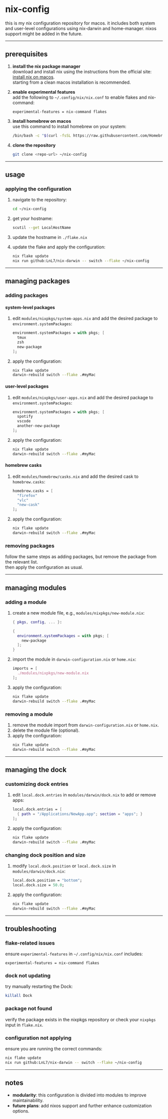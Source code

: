 # nix-config

this is my nix configuration repository for macos. it includes both system and user-level configurations using nix-darwin and home-manager. nixos support might be added in the future.

---

## prerequisites

1. **install the nix package manager**  
   download and install nix using the instructions from the official site:  
   [install nix on macos](https://nixos.org/download/#nix-install-macos).  
   starting from a clean macos installation is recommended.

2. **enable experimental features**  
   add the following to `~/.config/nix/nix.conf` to enable flakes and nix-command:
   ```config
   experimental-features = nix-command flakes
   ```
3. **install homebrew on macos**  
   use this command to install homebrew on your system:
   ```sh
   /bin/bash -c "$(curl -fsSL https://raw.githubusercontent.com/Homebrew/install/HEAD/install.sh)"
   ```

4. **clone the repository**  
   ```sh
   git clone <repo-url> ~/nix-config
   ```

---

## usage

### applying the configuration

1. navigate to the repository:
   ```sh
   cd ~/nix-config
   ```
2. get your hostname:
   ```sh
   scutil --get LocalHostName
   ```

3. update the hostname in `./flake.nix`

2. update the flake and apply the configuration:
   ```sh
   nix flake update
   nix run github:LnL7/nix-darwin -- switch --flake ~/nix-config
   ```

---

## managing packages

### adding packages

#### system-level packages

1. edit `modules/nixpkgs/system-apps.nix` and add the desired package to `environment.systemPackages`:
   ```nix
   environment.systemPackages = with pkgs; [
     tmux
     zsh
     new-package
   ];
   ```

2. apply the configuration:
   ```sh
   nix flake update
   darwin-rebuild switch --flake .#myMac
   ```

#### user-level packages

1. edit `modules/nixpkgs/user-apps.nix` and add the desired package to `environment.systemPackages`:
   ```nix
   environment.systemPackages = with pkgs; [
     spotify
     vscode
     another-new-package
   ];
   ```

2. apply the configuration:
   ```sh
   nix flake update
   darwin-rebuild switch --flake .#myMac
   ```

#### homebrew casks

1. edit `modules/homebrew/casks.nix` and add the desired cask to `homebrew.casks`:
   ```nix
   homebrew.casks = [
     "firefox"
     "vlc"
     "new-cask"
   ];
   ```

2. apply the configuration:
   ```sh
   nix flake update
   darwin-rebuild switch --flake .#myMac
   ```

### removing packages

follow the same steps as adding packages, but remove the package from the relevant list.  
then apply the configuration as usual.

---

## managing modules

### adding a module

1. create a new module file, e.g., `modules/nixpkgs/new-module.nix`:
   ```nix
   { pkgs, config, ... }:

   {
     environment.systemPackages = with pkgs; [
       new-package
     ];
   }
   ```

2. import the module in `darwin-configuration.nix` or `home.nix`:
   ```nix
   imports = [
     ./modules/nixpkgs/new-module.nix
   ];
   ```

3. apply the configuration:
   ```sh
   nix flake update
   darwin-rebuild switch --flake .#myMac
   ```

### removing a module

1. remove the module import from `darwin-configuration.nix` or `home.nix`.
2. delete the module file (optional).
3. apply the configuration:
   ```sh
   nix flake update
   darwin-rebuild switch --flake .#myMac
   ```

---

## managing the dock

### customizing dock entries

1. edit `local.dock.entries` in `modules/darwin/dock.nix` to add or remove apps:
   ```nix
   local.dock.entries = [
     { path = "/Applications/NewApp.app"; section = "apps"; }
   ];
   ```

2. apply the configuration:
   ```sh
   nix flake update
   darwin-rebuild switch --flake .#myMac
   ```

### changing dock position and size

1. modify `local.dock.position` or `local.dock.size` in `modules/darwin/dock.nix`:
   ```nix
   local.dock.position = "bottom";
   local.dock.size = 50.0;
   ```

2. apply the configuration:
   ```sh
   nix flake update
   darwin-rebuild switch --flake .#myMac
   ```

---

## troubleshooting

### flake-related issues

ensure `experimental-features` in `~/.config/nix/nix.conf` includes:
```config
experimental-features = nix-command flakes
```

### dock not updating

try manually restarting the Dock:
```sh
killall Dock
```

### package not found

verify the package exists in the nixpkgs repository or check your `nixpkgs` input in `flake.nix`.

### configuration not applying

ensure you are running the correct commands:
```sh
nix flake update
nix run github:LnL7/nix-darwin -- switch --flake ~/nix-config
```

---

## notes

- **modularity**: this configuration is divided into modules to improve maintainability.
- **future plans**: add nixos support and further enhance customization options.
